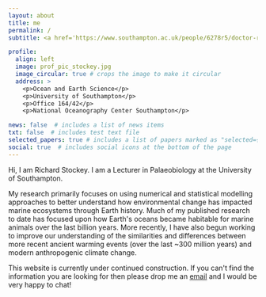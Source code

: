 ```yaml
---
layout: about
title: me
permalink: /
subtitle: <a href='https://www.southampton.ac.uk/people/6278r5/doctor-richard-stockey'>Lecturer in Palaeobiology</a>, University of Southampton.

profile:
  align: left
  image: prof_pic_stockey.jpg
  image_circular: true # crops the image to make it circular
  address: >
    <p>Ocean and Earth Science</p>
    <p>University of Southampton</p>
    <p>Office 164/42</p>
    <p>National Oceanography Center Southampton</p>

news: false  # includes a list of news items
txt: false  # includes test text file
selected_papers: true # includes a list of papers marked as "selected={true}"
social: true  # includes social icons at the bottom of the page
---
```


Hi, I am Richard Stockey. I am a Lecturer in Palaeobiology at the University of Southampton. 

My research primarily focuses on using numerical and statistical modelling approaches to better understand how environmental change has impacted marine ecosystems through Earth history. Much of my published research to date has focused upon how Earth's oceans became habitable for marine animals over the last billion years. More recently, I have also begun working to improve our understanding of the similarities and differences between more recent ancient warming events (over the last ~300 million years) and modern anthropogenic climate change.

This website is currently under continued construction. If you can't find the information you are looking for then please drop me an <a href="mailto:r.g.stockey@soton.ac.uk">email</a> and I would be very happy to chat!

